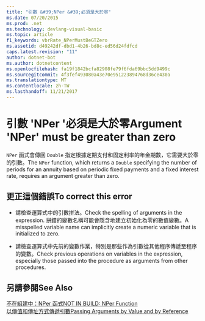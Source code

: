 ```yaml
---
title: "引數 &#39;NPer &#39;必須是大於零"
ms.date: 07/20/2015
ms.prod: .net
ms.technology: devlang-visual-basic
ms.topic: article
f1_keywords: vbrRate_NPerMustBeGTZero
ms.assetid: d49242df-dbd1-4b26-bd8c-ed56d24fdfcd
caps.latest.revision: "11"
author: dotnet-bot
ms.author: dotnetcontent
ms.openlocfilehash: fa19f1842bcfa82908fe79f6fda69bbc5dd9499c
ms.sourcegitcommit: 4f3fef493080a43e70e951223894768d36ce430a
ms.translationtype: MT
ms.contentlocale: zh-TW
ms.lasthandoff: 11/21/2017
---
```

# <a name="argument-39nper39-must-be-greater-than-zero"></a><span data-ttu-id="d5df2-102">引數 &#39;NPer &#39;必須是大於零</span><span class="sxs-lookup"><span data-stu-id="d5df2-102">Argument &#39;NPer&#39; must be greater than zero</span></span>
<span data-ttu-id="d5df2-103">`NPer` 函式會傳回 `Double` 指定根據定期支付和固定利率的年金期數，它需要大於零的引數。</span><span class="sxs-lookup"><span data-stu-id="d5df2-103">The `NPer` function, which returns a `Double` specifying the number of periods for an annuity based on periodic fixed payments and a fixed interest rate, requires an argument greater than zero.</span></span>  
  
## <a name="to-correct-this-error"></a><span data-ttu-id="d5df2-104">更正這個錯誤</span><span class="sxs-lookup"><span data-stu-id="d5df2-104">To correct this error</span></span>  
  
-   <span data-ttu-id="d5df2-105">請檢查運算式中的引數拼法。</span><span class="sxs-lookup"><span data-stu-id="d5df2-105">Check the spelling of arguments in the expression.</span></span> <span data-ttu-id="d5df2-106">拼錯的變數名稱可能會隱含地建立初始化為零的數值變數。</span><span class="sxs-lookup"><span data-stu-id="d5df2-106">A misspelled variable name can implicitly create a numeric variable that is initialized to zero.</span></span>  
  
-   <span data-ttu-id="d5df2-107">請檢查運算式中先前的變數作業，特別是那些作為引數從其他程序傳遞至程序的變數。</span><span class="sxs-lookup"><span data-stu-id="d5df2-107">Check previous operations on variables in the expression, especially those passed into the procedure as arguments from other procedures.</span></span>  
  
## <a name="see-also"></a><span data-ttu-id="d5df2-108">另請參閱</span><span class="sxs-lookup"><span data-stu-id="d5df2-108">See Also</span></span>  
 [<span data-ttu-id="d5df2-109">不在組建中：NPer 函式</span><span class="sxs-lookup"><span data-stu-id="d5df2-109">NOT IN BUILD: NPer Function</span></span>](http://msdn.microsoft.com/en-us/56567d16-29f7-4928-b05f-b4cd56d4fd42)  
 [<span data-ttu-id="d5df2-110">以傳值和傳址方式傳遞引數</span><span class="sxs-lookup"><span data-stu-id="d5df2-110">Passing Arguments by Value and by Reference</span></span>](../../visual-basic/programming-guide/language-features/procedures/passing-arguments-by-value-and-by-reference.md)
